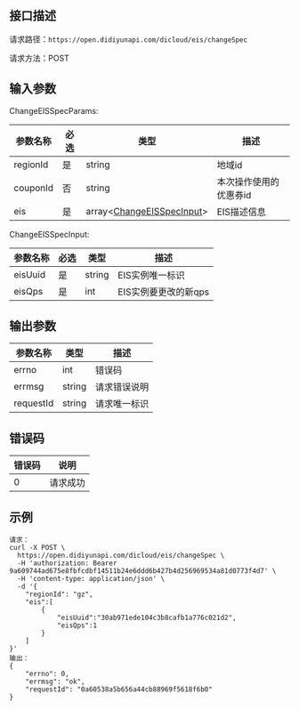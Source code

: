 ## 接口描述
请求路径：`https://open.didiyunapi.com/dicloud/eis/changeSpec`

请求方法：POST
## 输入参数
<span id="ChangeEISSpecParams"></span>
ChangeEISSpecParams:

|参数名称 | 必选 | 类型 | 描述|
|--------|-----|-----|-----|
| regionId | 是 | string | 地域id |
| couponId | 否 | string | 本次操作使用的优惠券id |
| eis     | 是 | array<[ChangeEISSpecInput](#ChangeEISSpecInput)>   | EIS描述信息  |

<span id="ChangeEISSpecInput"></span>
ChangeEISSpecInput:

|参数名称 | 必选 | 类型 | 描述|
|--------|-----|-----|-----|
|eisUuid  | 是 |string  |EIS实例唯一标识 |
|eisQps | 是 | int | EIS实例要更改的新qps |

## 输出参数
|参数名称  | 类型 | 描述|
|--------|-----|-----|
|errno | int  |错误码 |
|errmsg|string|请求错误说明	|
|requestId |string|请求唯一标识 |


## 错误码
|错误码 | 说明    |
|------|--------|
| 0    | 请求成功  |

## 示例

```
请求：
curl -X POST \
  https://open.didiyunapi.com/dicloud/eis/changeSpec \
  -H 'authorization: Bearer 9a609744ad675e8fbfcdbf14511b24e6ddd6b427b4d256969534a81d0773f4d7' \
  -H 'content-type: application/json' \
  -d '{
	"regionId": "gz",
	"eis":[
        {
            "eisUuid":"30ab971ede104c3b8cafb1a776c021d2",
            "eisQps":1
        }
    ]
}'
输出：
{
	"errno": 0,
	"errmsg": "ok",
	"requestId": "0a60538a5b656a44cb88969f5618f6b0"
}
```

